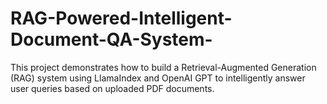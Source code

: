 # RAG-Powered-Intelligent-Document-QA-System-
This project demonstrates how to build a Retrieval-Augmented Generation (RAG) system using LlamaIndex and OpenAI GPT to intelligently answer user queries based on uploaded PDF documents.
